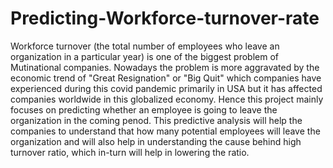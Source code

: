 # Predicting-Workforce-turnover-rate
Workforce turnover (the total number of employees who leave an organization in a particular year) is one of the biggest problem of Mutinational companies. Nowadays the problem is more aggravated by the economic trend of "Great Resignation" or "Big Quit" which companies have experienced during this covid pandemic primarily in USA but it has affected companies worldwide in this globalized economy. 
Hence this project mainly focuses on predicting whether an employee is going to leave the organization in the coming penod. This predictive analysis will help the companies to understand that how many potential employees will leave the organization and will also help in understanding the cause behind high turnover ratio, which in-turn will help in lowering the ratio.
